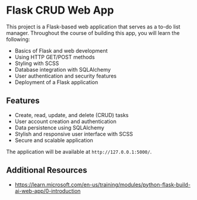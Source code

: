 # Flask CRUD Web App

This project is a Flask-based web application that serves as a to-do list manager. Throughout the course of building this app, you will learn the following:

- Basics of Flask and web development
- Using HTTP GET/POST methods
- Styling with SCSS
- Database integration with SQLAlchemy
- User authentication and security features
- Deployment of a Flask application

## Features

- Create, read, update, and delete (CRUD) tasks
- User account creation and authentication
- Data persistence using SQLAlchemy
- Stylish and responsive user interface with SCSS
- Secure and scalable application

The application will be available at `http://127.0.0.1:5000/`.

## Additional Resources

- https://learn.microsoft.com/en-us/training/modules/python-flask-build-ai-web-app/0-introduction
